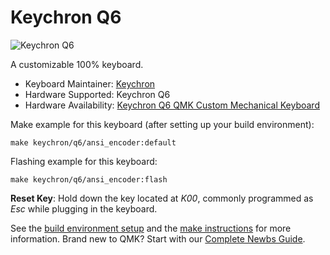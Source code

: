 # Keychron Q6

![Keychron Q6](https://i.imgur.com/7h9eBNjh.jpg)

A customizable 100% keyboard.

* Keyboard Maintainer: [Keychron](https://github.com/keychron)
* Hardware Supported: Keychron Q6
* Hardware Availability: [Keychron Q6 QMK Custom Mechanical Keyboard](https://www.keychron.com/products/keychron-q6-qmk-custom-mechanical-keyboard)

Make example for this keyboard (after setting up your build environment):

    make keychron/q6/ansi_encoder:default

Flashing example for this keyboard:

    make keychron/q6/ansi_encoder:flash

**Reset Key**: Hold down the key located at *K00*, commonly programmed as *Esc* while plugging in the keyboard.

See the [build environment setup](https://docs.qmk.fm/#/getting_started_build_tools) and the [make instructions](https://docs.qmk.fm/#/getting_started_make_guide) for more information. Brand new to QMK? Start with our [Complete Newbs Guide](https://docs.qmk.fm/#/newbs).
